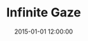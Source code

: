 ---
layout: work
title: Infinite Gaze
date: 2015-01-01 12:00:00
category: lightworks
imageURL: /images/lightworks/infinite-gaze.jpg
thumbnailURL: /images/lightworks/infinite-gaze-thumbnail.jpg
medium: Automotive paints, clear cast acrylic, clear coat, custom board and flexi ply, LEDs, 24v power supply, electrical cable, 240v plug, micro controller
dimensions: 1618mm Ø x 63mm D
price: $ 19,500
sold: false
---